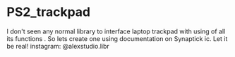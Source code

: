 # PS2_trackpad

I don't seen any normal library to interface laptop trackpad with using of all its functions . So lets create one using documentation on Synaptick ic. Let it be real! instagram: @alexstudio.libr

